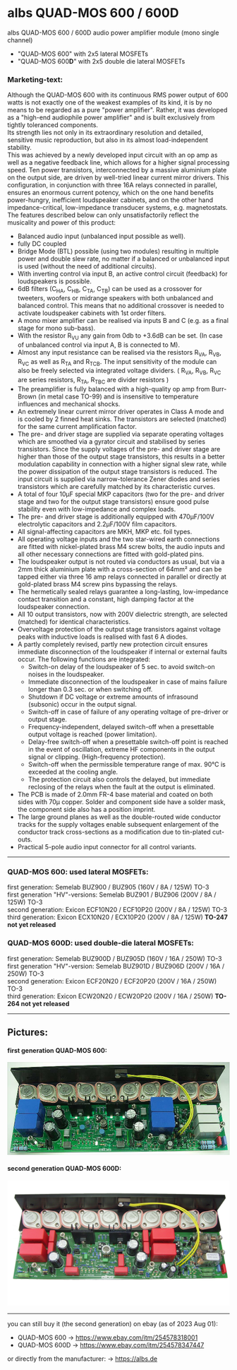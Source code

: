 
# albs QUAD-MOS 600 / 600D

albs QUAD-MOS 600 / 600D audio power amplifier module (mono single channel)  
* "QUAD-MOS 600" with 2x5 lateral MOSFETs  
* "QUAD-MOS 600**D**" with 2x5 double die lateral MOSFETs  

### Marketing-text:  
  
Although the QUAD-MOS 600 with its continuous RMS power output of 600 watts is not exactly one of the weakest examples of its kind, it is by no means to be regarded as a pure "power amplifier". Rather, it was developed as a "high-end audiophile power amplifier" and is built exclusively from tightly toleranced components.  
Its strength lies not only in its extraordinary resolution and detailed, sensitive music reproduction, but also in its almost load-independent stability.  
This was achieved by a newly developed input circuit with an op amp as well as a negative feedback line, which allows for a higher signal processing speed. Ten power transistors, interconnected by a massive aluminium plate on the output side, are driven by well-tried linear current mirror drivers. This configuration, in conjunction with three 16A relays connected in parallel, ensures an enormous current potency, which on the one hand benefits power-hungry, inefficient loudspeaker cabinets, and on the other hand impedance-critical, low-impedance transducer systems, e.g. magnetostats.  
The features described below can only unsatisfactorily reflect the musicality and power of this product:
* Balanced audio input (unbalanced input possible as well).
* fully DC coupled
* Bridge Mode (BTL) possible (using two modules) resulting in multiple power and double slew rate, no matter if a balanced or unbalanced input is used (without the need of additional circuits).
* With inverting control via input B, an active control circuit (feedback) for loudspeakers is possible.
* 6dB filters (C<sub>HA</sub>, C<sub>HB</sub>, C<sub>TA</sub>, C<sub>TB</sub>) can be used as a crossover for tweeters, woofers or midrange speakers with both unbalanced and balanced control. This means that no additional crossover is needed to activate loudspeaker cabinets with 1st order filters.
* A mono mixer amplifier can be realised via inputs B and C (e.g. as a final stage for mono sub-bass).
* With the resistor R<sub>VU</sub> any gain from 0db to +3.6dB can be set. (In case of unbalanced control via input A, B is connected to M).
* Almost any input resistance can be realised via the resistors R<sub>VA</sub>, R<sub>VB</sub>, R<sub>VC</sub> as well as R<sub>TA</sub> and R<sub>TCB</sub>. The input sensitivity of the module can also be freely selected via integrated voltage dividers. ( R<sub>VA</sub>, R<sub>VB</sub>, R<sub>VC</sub> are series resistors, R<sub>TA</sub>, R<sub>TBC</sub> are divider resistors )
* The preamplifier is fully balanced with a high-quality op amp from Burr-Brown (in metal case TO-99) and is insensitive to temperature influences and mechanical shocks.
* An extremely linear current mirror driver operates in Class A mode and is cooled by 2 finned heat sinks. The transistors are selected (matched) for the same current amplification factor.
* The pre- and driver stage are supplied via separate operating voltages which are smoothed via a gyrator circuit and stabilised by series transistors. Since the supply voltages of the pre- and driver stage are higher than those of the output stage transistors, this results in a better modulation capability in connection with a higher signal slew rate, while the power dissipation of the output stage transistors is reduced. The input circuit is supplied via narrow-tolerance Zener diodes and series transistors which are carefully matched by its characteristic curves.
* A total of four 10µF special MKP capacitors (two for the pre- and driver stage and two for the output stage transistors) ensure good pulse stability even with low-impedance and complex loads.
* The pre- and driver stage is additionally equipped with 470µF/100V electrolytic capacitors and 2.2µF/100V film capacitors.
* All signal-affecting capacitors are MKH, MKP etc. foil types.
* All operating voltage inputs and the two star-wired earth connections are fitted with nickel-plated brass M4 screw bolts, the audio inputs and all other necessary connections are fitted with gold-plated pins.
* The loudspeaker output is not routed via conductors as usual, but via a 2mm thick aluminium plate with a cross-section of 64mm² and can be tapped either via three 16 amp relays connected in parallel or directly at gold-plated brass M4 screw pins bypassing the relays.
* The hermetically sealed relays guarantee a long-lasting, low-impedance contact transition and a constant, high damping factor at the loudspeaker connection.
* All 10 output transistors, now with 200V dielectric strength, are selected (matched) for identical characteristics.
* Overvoltage protection of the output stage transistors against voltage peaks with inductive loads is realised with fast 6 A diodes.
* A partly completely revised, partly new protection circuit ensures immediate disconnection of the loudspeaker if internal or external faults occur.
The following functions are integrated:
    * Switch-on delay of the loudspeaker of 5 sec. to avoid switch-on noises in the loudspeaker.
    * Immediate disconnection of the loudspeaker in case of mains failure longer than 0.3 sec. or when switching off.
    * Shutdown if DC voltage or extreme amounts of infrasound (subsonic) occur in the output signal.
    * Switch-off in case of failure of any operating voltage of pre-driver or output stage.
    * Frequency-independent, delayed switch-off when a presettable output voltage is reached (power limitation).
    * Delay-free switch-off when a presettable switch-off point is reached in the event of oscillation, extreme HF components in the output signal or clipping. (High-frequency protection).
    * Switch-off when the permissible temperature range of max. 90°C is exceeded at the cooling angle.
    * The protection circuit also controls the delayed, but immediate reclosing of the relays when the fault at the output is eliminated.
* The PCB is made of 2.0mm FR-4 base material and coated on both sides with 70µ copper. Solder and component side have a solder mask, the component side also has a position imprint.
* The large ground planes as well as the double-routed wide conductor tracks for the supply voltages enable subsequent enlargement of the conductor track cross-sections as a modification due to tin-plated cut-outs.
* Practical 5-pole audio input connector for all control variants.

----

### QUAD-MOS 600: used lateral MOSFETs:  
first generation: Semelab BUZ900 / BUZ905 (160V / 8A / 125W) TO-3  
first generation "HV"-versions: Semelab BUZ901 / BUZ906 (200V / 8A / 125W) TO-3  
second generation: Exicon ECF10N20 / ECF10P20 (200V / 8A / 125W) TO-3  
third generation: Exicon ECX10N20 / ECX10P20 (200V / 8A / 125W) **TO-247  not yet released**  

### QUAD-MOS 600D: used double-die lateral MOSFETs:  
first generation: Semelab BUZ900D / BUZ905D (160V / 16A / 250W) TO-3  
first generation "HV"-version: Semelab BUZ901D / BUZ906D (200V / 16A / 250W) TO-3  
second generation: Exicon ECF20N20 / ECF20P20 (200V / 16A / 250W) TO-3  
third generation: Exicon ECW20N20 / ECW20P20 (200V / 16A / 250W) **TO-264  not yet released**  

----

## Pictures:
#### first generation QUAD-MOS 600:  
<img src="/Pics/old/QUAD-MOS-600.jpg">   
  
  
#### second generation QUAD-MOS 600D:  
<img src="/Pics/Albs_QUAD-MOS_600D__Exicon_1.png">  

----

you can still buy it (the second generation) on ebay (as of 2023 Aug 01):  
* QUAD-MOS 600 -> https://www.ebay.com/itm/254578318001  
* QUAD-MOS 600D -> https://www.ebay.com/itm/254578347447

or directly from the manufacturer: -> https://albs.de   


